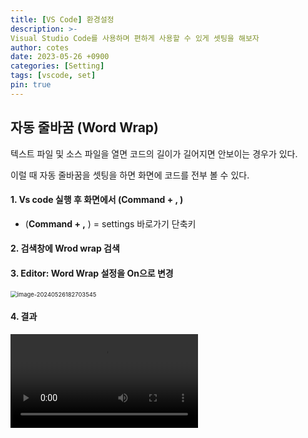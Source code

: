 ```yaml
---
title: [VS Code] 환경설정 
description: >-
Visual Studio Code를 사용하며 편하게 사용할 수 있게 셋팅을 해보자 
author: cotes
date: 2023-05-26 +0900
categories: [Setting]
tags: [vscode, set]
pin: true
---
```




## 자동 줄바꿈 (Word Wrap)

텍스트  파일 및 소스 파일을 열면 코드의 길이가 길어지면 안보이는 경우가 있다.

이럴 때 자동 줄바꿈을 셋팅을 하면 화면에 코드를 전부 볼 수 있다.

 

####  1. Vs code 실행 후 화면에서 (Command + ,  )

- (**Command + ,** ) =  settings 바로가기 단축키 

#### 2. 검색창에 Wrod wrap 검색 

#### 3.  Editor: Word Wrap 설정을 On으로 변경

<img src="../images/2024-05-26-Vscode 자동줄바꿈/image-20240526182703545.png" alt="image-20240526182703545" style="zoom: 67%;" />

#### 4. 결과 

<video src="../../../Downloads/스크린샷/화면 기록 2024-05-26 오후 6.29.48.mov"></video>

